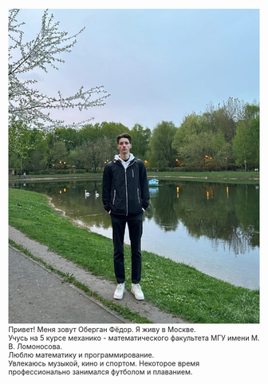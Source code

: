 ![](Фото1.jpg)
Привет! Меня зовут Оберган Фёдор. Я живу в Москве.  
Учусь на 5 курсе механико - математического факультета МГУ имени М. В. Ломоносова.  
Люблю математику и программирование.  
Увлекаюсь музыкой, кино и спортом. Некоторое время профессионально занимался футболом и плаванием.